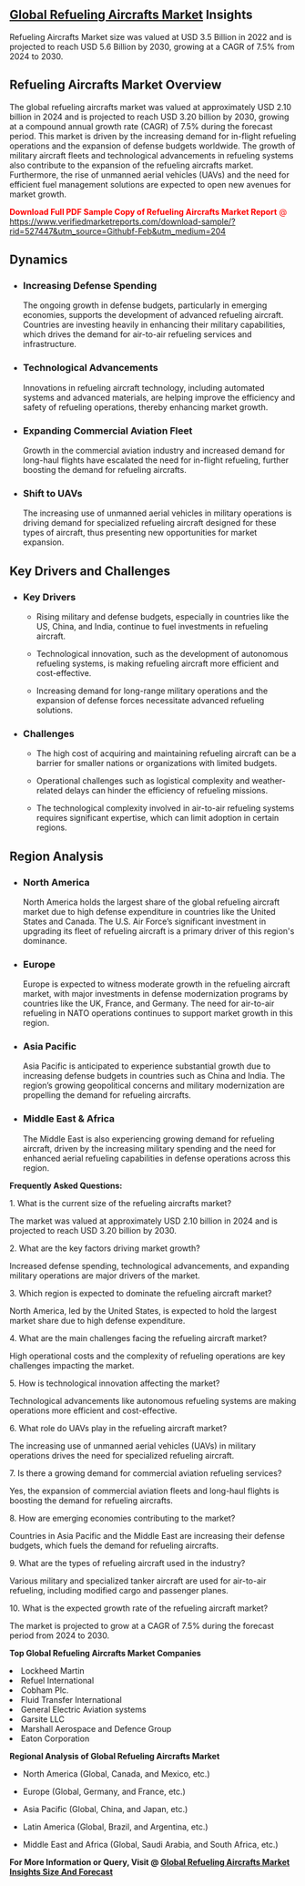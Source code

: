 <h2><a href="https://www.verifiedmarketreports.com/download-sample/?rid=527447&amp;utm_source=Githubf&amp;utm_medium=204" target="_blank">Global Refueling Aircrafts Market</a> Insights</h2><p>Refueling Aircrafts Market size was valued at USD 3.5 Billion in 2022 and is projected to reach USD 5.6 Billion by 2030, growing at a CAGR of 7.5% from 2024 to 2030.</p><p> <h2>Refueling Aircrafts Market Overview</h2> <p>The global refueling aircrafts market was valued at approximately USD 2.10 billion in 2024 and is projected to reach USD 3.20 billion by 2030, growing at a compound annual growth rate (CAGR) of 7.5% during the forecast period. This market is driven by the increasing demand for in-flight refueling operations and the expansion of defense budgets worldwide. The growth of military aircraft fleets and technological advancements in refueling systems also contribute to the expansion of the refueling aircrafts market. Furthermore, the rise of unmanned aerial vehicles (UAVs) and the need for efficient fuel management solutions are expected to open new avenues for market growth.</p> <p><p><span class=""><span style="color: #ff0000;"><strong>Download Full PDF Sample Copy of Refueling Aircrafts Market Report</strong> @ </span><a href="https://www.verifiedmarketreports.com/download-sample/?rid=527447&amp;utm_source=Githubf-Feb&amp;utm_medium=204" target="_blank">https://www.verifiedmarketreports.com/download-sample/?rid=527447&amp;utm_source=Githubf-Feb&amp;utm_medium=204</a></span></p></p> <h2>Dynamics</h2> <ul> <li><h3>Increasing Defense Spending</h3><p>The ongoing growth in defense budgets, particularly in emerging economies, supports the development of advanced refueling aircraft. Countries are investing heavily in enhancing their military capabilities, which drives the demand for air-to-air refueling services and infrastructure.</p></li> <li><h3>Technological Advancements</h3><p>Innovations in refueling aircraft technology, including automated systems and advanced materials, are helping improve the efficiency and safety of refueling operations, thereby enhancing market growth.</p></li> <li><h3>Expanding Commercial Aviation Fleet</h3><p>Growth in the commercial aviation industry and increased demand for long-haul flights have escalated the need for in-flight refueling, further boosting the demand for refueling aircrafts.</p></li> <li><h3>Shift to UAVs</h3><p>The increasing use of unmanned aerial vehicles in military operations is driving demand for specialized refueling aircraft designed for these types of aircraft, thus presenting new opportunities for market expansion.</p></li> </ul> <h2>Key Drivers and Challenges</h2> <ul> <li><h3>Key Drivers</h3> <ul> <li><p>Rising military and defense budgets, especially in countries like the US, China, and India, continue to fuel investments in refueling aircraft.</p></li> <li><p>Technological innovation, such as the development of autonomous refueling systems, is making refueling aircraft more efficient and cost-effective.</p></li> <li><p>Increasing demand for long-range military operations and the expansion of defense forces necessitate advanced refueling solutions.</p></li> </ul> </li> <li><h3>Challenges</h3> <ul> <li><p>The high cost of acquiring and maintaining refueling aircraft can be a barrier for smaller nations or organizations with limited budgets.</p></li> <li><p>Operational challenges such as logistical complexity and weather-related delays can hinder the efficiency of refueling missions.</p></li> <li><p>The technological complexity involved in air-to-air refueling systems requires significant expertise, which can limit adoption in certain regions.</p></li> </ul> </li> </ul> <h2>Region Analysis</h2> <ul> <li><h3>North America</h3><p>North America holds the largest share of the global refueling aircraft market due to high defense expenditure in countries like the United States and Canada. The U.S. Air Force’s significant investment in upgrading its fleet of refueling aircraft is a primary driver of this region's dominance.</p></li> <li><h3>Europe</h3><p>Europe is expected to witness moderate growth in the refueling aircraft market, with major investments in defense modernization programs by countries like the UK, France, and Germany. The need for air-to-air refueling in NATO operations continues to support market growth in this region.</p></li> <li><h3>Asia Pacific</h3><p>Asia Pacific is anticipated to experience substantial growth due to increasing defense budgets in countries such as China and India. The region’s growing geopolitical concerns and military modernization are propelling the demand for refueling aircrafts.</p></li> <li><h3>Middle East & Africa</h3><p>The Middle East is also experiencing growing demand for refueling aircraft, driven by the increasing military spending and the need for enhanced aerial refueling capabilities in defense operations across this region.</p></li> </ul> <p><strong>Frequently Asked Questions:</strong></p> <p>1. What is the current size of the refueling aircrafts market?</p> <p>The market was valued at approximately USD 2.10 billion in 2024 and is projected to reach USD 3.20 billion by 2030.</p> <p>2. What are the key factors driving market growth?</p> <p>Increased defense spending, technological advancements, and expanding military operations are major drivers of the market.</p> <p>3. Which region is expected to dominate the refueling aircraft market?</p> <p>North America, led by the United States, is expected to hold the largest market share due to high defense expenditure.</p> <p>4. What are the main challenges facing the refueling aircraft market?</p> <p>High operational costs and the complexity of refueling operations are key challenges impacting the market.</p> <p>5. How is technological innovation affecting the market?</p> <p>Technological advancements like autonomous refueling systems are making operations more efficient and cost-effective.</p> <p>6. What role do UAVs play in the refueling aircraft market?</p> <p>The increasing use of unmanned aerial vehicles (UAVs) in military operations drives the need for specialized refueling aircraft.</p> <p>7. Is there a growing demand for commercial aviation refueling services?</p> <p>Yes, the expansion of commercial aviation fleets and long-haul flights is boosting the demand for refueling aircrafts.</p> <p>8. How are emerging economies contributing to the market?</p> <p>Countries in Asia Pacific and the Middle East are increasing their defense budgets, which fuels the demand for refueling aircrafts.</p> <p>9. What are the types of refueling aircraft used in the industry?</p> <p>Various military and specialized tanker aircraft are used for air-to-air refueling, including modified cargo and passenger planes.</p> <p>10. What is the expected growth rate of the refueling aircraft market?</p> <p>The market is projected to grow at a CAGR of 7.5% during the forecast period from 2024 to 2030.</p> </p><p><strong>Top Global Refueling Aircrafts Market Companies</strong></p><div data-test-id=""><p><li>Lockheed Martin</li><li> Refuel International</li><li> Cobham Plc.</li><li> Fluid Transfer International</li><li> General Electric Aviation systems</li><li> Garsite LLC</li><li> Marshall Aerospace and Defence Group</li><li> Eaton Corporation</li></p><div><strong>Regional Analysis of&nbsp;Global Refueling Aircrafts Market</strong></div><ul><li dir="ltr"><p dir="ltr">North America&nbsp;(Global, Canada, and Mexico, etc.)</p></li><li dir="ltr"><p dir="ltr">Europe (Global, Germany, and France, etc.)</p></li><li dir="ltr"><p dir="ltr">Asia Pacific&nbsp;(Global, China, and Japan, etc.)</p></li><li dir="ltr"><p dir="ltr">Latin America&nbsp;(Global, Brazil, and Argentina, etc.)</p></li><li dir="ltr">Middle East and Africa&nbsp;(Global, Saudi Arabia, and South Africa, etc.)</li></ul><p><strong>For More Information or Query, Visit @&nbsp;</strong><strong><a href="https://www.verifiedmarketreports.com/product/refueling-aircrafts-market-size-and-forecast/?utm_source=Githubf&amp;utm_medium=204" target="_blank">Global Refueling Aircrafts Market Insights Size And Forecast</a></strong></p></div>
